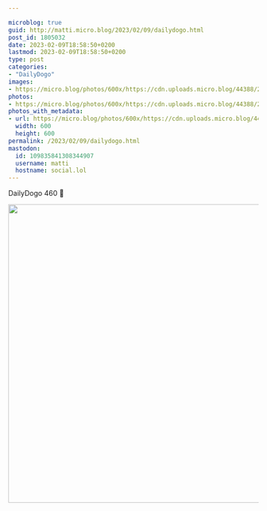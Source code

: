 ```yaml
---

microblog: true
guid: http://matti.micro.blog/2023/02/09/dailydogo.html
post_id: 1805032
date: 2023-02-09T18:58:50+0200
lastmod: 2023-02-09T18:58:50+0200
type: post
categories:
- "DailyDogo"
images:
- https://micro.blog/photos/600x/https://cdn.uploads.micro.blog/44388/2023/1ff31fd429.jpg
photos:
- https://micro.blog/photos/600x/https://cdn.uploads.micro.blog/44388/2023/1ff31fd429.jpg
photos_with_metadata:
- url: https://micro.blog/photos/600x/https://cdn.uploads.micro.blog/44388/2023/1ff31fd429.jpg
  width: 600
  height: 600
permalink: /2023/02/09/dailydogo.html
mastodon:
  id: 109835841308344907
  username: matti
  hostname: social.lol
---
```

DailyDogo 460 🐶

<img src="https://micro.blog/photos/600x/https://blog.martin-haehnel.de/uploads/2023/1ff31fd429.jpg" width="600" height="600" alt="" />
